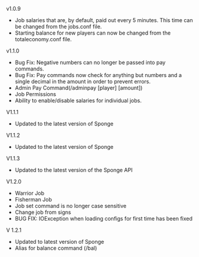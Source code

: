 v1.0.9

+ Job salaries that are, by default, paid out every 5 minutes. This time can be changed from the jobs.conf file.
+ Starting balance for new players can now be changed from the totaleconomy.conf file.


v1.1.0

+ Bug Fix: Negative numbers can no longer be passed into pay commands.
+ Bug Fix: Pay commands now check for anything but numbers and a single decimal in the amount in order to prevent errors.
+ Admin Pay Command(/adminpay [player] [amount])
+ Job Permissions
+ Ability to enable/disable salaries for individual jobs.

V1.1.1

+ Updated to the latest version of Sponge

V1.1.2

+ Updated to the latest version of Sponge

V1.1.3

+ Updated to the latest version of the Sponge API

V1.2.0

+ Warrior Job
+ Fisherman Job
+ Job set command is no longer case sensitive
+ Change job from signs
+ BUG FIX: IOException when loading configs for first time has been fixed

V 1.2.1

+ Updated to latest version of Sponge
+ Alias for balance command (/bal)
